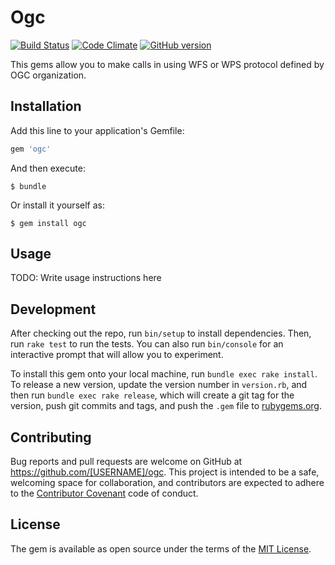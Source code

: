 # Ogc
[![Build Status](https://travis-ci.org/GRoguelon/ogc.svg?branch=master)](https://travis-ci.org/GRoguelon/ogc)
[![Code Climate](https://codeclimate.com/github/GRoguelon/ogc/badges/gpa.svg)](https://codeclimate.com/github/GRoguelon/ogc)
[![GitHub version](https://badge.fury.io/gh/groguelon%2Fogc.svg)](https://badge.fury.io/gh/groguelon%2Fogc)

This gems allow you to make calls in using WFS or WPS protocol defined by OGC organization.

## Installation

Add this line to your application's Gemfile:

```ruby
gem 'ogc'
```

And then execute:

    $ bundle

Or install it yourself as:

    $ gem install ogc

## Usage

TODO: Write usage instructions here

## Development

After checking out the repo, run `bin/setup` to install dependencies. Then, run `rake test` to run the tests. You can also run `bin/console` for an interactive prompt that will allow you to experiment.

To install this gem onto your local machine, run `bundle exec rake install`. To release a new version, update the version number in `version.rb`, and then run `bundle exec rake release`, which will create a git tag for the version, push git commits and tags, and push the `.gem` file to [rubygems.org](https://rubygems.org).

## Contributing

Bug reports and pull requests are welcome on GitHub at https://github.com/[USERNAME]/ogc. This project is intended to be a safe, welcoming space for collaboration, and contributors are expected to adhere to the [Contributor Covenant](contributor-covenant.org) code of conduct.


## License

The gem is available as open source under the terms of the [MIT License](http://opensource.org/licenses/MIT).

